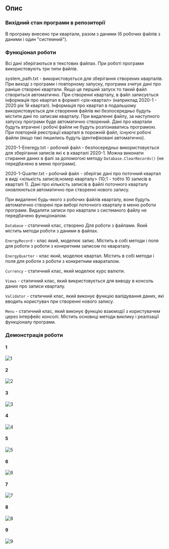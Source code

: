 ## Опис
### Вихідний стан програми в репозиторії
В програму внесено три квартали, разом з даними (6 робочих файлів з даними і один "системний").

### Функціонал роботи
Всі дані зберігаються в текстових файлах. При роботі програми використовують три типи файлів.

system_path.txt -  використовується для зберігання створених кварталів.
При виході з програми і повторному запуску, програма зчитує дані про раніше створені квартали.
Якщо це перший запуск то такий файл створиться автоматично. При створенні кварталу, в файл записується інформація про квартал в форматі <рік-квартал> (наприклад 2020-1 - 2020 рік 1й квартал).
Інформація про квартал в подальшому використовується для створення файлів які безпосередньо будуть містити дані по записам кварталу.
При видаленні файлу, за наступного запуску програми буде автоматично створений. Дані про квартали будуть втрачені і робочі файли не будуть розпізнаватись програмою. При повторній реєстрації кварталі в порожній файл, існуючі робочі файли (якщо такі лишились будуть ідентифіковані автоматично).

2020-1-Eneregy.txt - робочий файл - безпосередньо використовується для зберігання записів які є в кварталі 2020-1. Можна виконати стирання даних в фалі за допомогою методу ```Database.ClearRecords()``` (не передбачено в меню програми).

2020-1-Quarter.txt - робочий файл - зберігає дані про поточний квартал в виді <кількість записів;номер кварталу> (10;1 - тобто 10 записів в кварталі 1).
Дані про кількість записів в файлі поточного кварталу оновлюються автоматично при створенні нового запису.

При видаленні будь-якого з робочих файлів кварталу, вони будуть автоматично створені при виборі поточного кварталу в меню роботи програми.
Видаляти записи про квартали з системного файлу не передбачено функціоналом.

```Database``` - статичний клас, створено Для роботи з файлами. Який містить методи роботи з даними в файлах.

```EnergyRecord``` - клас який, моделює запис. Містить в собі методи і поля для роботи з роботи з конкретним записом по квараталу.

```EnergyQuarter``` - клас який, моделює квартал. Містить в собі методи і поля для роботи з роботи з конкретним квараталом.

```Currency``` - статичний клас, який моделює курс валюти.

```Views``` - статичний клас, який викристовується для виводу в консоль даних про записи кварталу.

```Validator``` - статичний клас, який виконує функцію валідування даних, які вводить користувач при створенні нового запису.

```Menu``` - статичний клас, який виконує функцію взаємодії з користувачем церез інтерфейс консолі. Містить основнці методи виклику і реалізації функціоналу програми.

### Демонстрація роботи

#### 1
![1](1.png)
#### 2
![2](2.png)
#### 3
![3](3.png)
#### 4
![4](4.png)
#### 5
![5](5.png)
#### 6
![6](6.png)
#### 7
![7](7.png)
#### 8
![8](8.png)
#### 9
![9](9.png)
